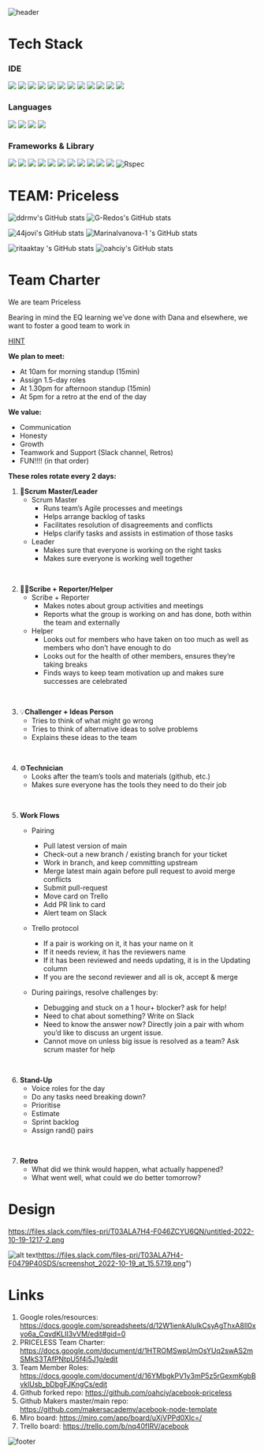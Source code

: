 ![header](https://capsule-render.vercel.app/api?type=waving&color=auto&height=180&section=header&text=PROJECT:%20Acebook&fontSize=90&animation=fadeIn)
# Tech Stack
### IDE
<div align="left">
  <img src="https://img.shields.io/badge/eslint-3A33D1?style=for-the-badge&logo=eslint&logoColor=white"/>
  <img src="https://img.shields.io/badge/GIT-E44C30?style=for-the-badge&logo=git&logoColor=white"/>
  <img src="https://img.shields.io/badge/GitHub-100000?style=for-the-badge&logo=github&logoColor=white"/>
  <img src="https://img.shields.io/badge/GNU%20Bash-4EAA25?style=for-the-badge&logo=GNU%20Bash&logoColor=white"/> 
  <img src="https://img.shields.io/badge/Postman-FF6C37?style=for-the-badge&logo=Postman&logoColor=white"/> 
  <img src="https://img.shields.io/badge/prettier-1A2C34?style=for-the-badge&logo=prettierlogoColor=F7BA3E"/>
  <img src="https://img.shields.io/badge/VIM-%2311AB00.svg?&style=for-the-badge&logo=vim&logoColor=white"/>
  <img src="https://img.shields.io/badge/VSCode-0078D4?style=for-the-badge&logo=visual%20studio%20code&logoColor=white"/>
  <img src="https://img.shields.io/badge/Visual_Studio-5C2D91?style=for-the-badge&logo=visual%20studio&logoColor=white"/>
  <img src="https://img.shields.io/badge/Slack-4A154B?style=for-the-badge&logo=slack&logoColor=white"/>
  <img src="https://img.shields.io/badge/Trello-0052CC?style=for-the-badge&logo=trello&logoColor=white"/>
  <img src="https://img.shields.io/badge/Zoom-2D8CFF?style=for-the-badge&logo=zoom&logoColor=white"/>
</div>

### Languages
<div align="left">
  <img src="https://img.shields.io/badge/CSS3-1572B6?style=for-the-badge&logo=css3&logoColor=white"/>
  <img src="https://img.shields.io/badge/HTML5-E34F26?style=for-the-badge&logo=html5&logoColor=white"/>
  <img src="https://img.shields.io/badge/JavaScript-323330?style=for-the-badge&logo=javascript&logoColor=F7DF1E"/>
  <img src="https://img.shields.io/badge/json-5E5C5C?style=for-the-badge&logo=json&logoColor=white"/>
 </div>

### Frameworks & Library
<div align="left">
  <img src="https://img.shields.io/badge/Bootstrap-563D7C?style=for-the-badge&logo=bootstrap&logoColor=white"/>
  <img src="https://img.shields.io/badge/Cypress-17202C?style=for-the-badge&logo=cypress&logoColor=white"/>
  <img src="https://img.shields.io/badge/Express.js-000000?style=for-the-badge&logo=express&logoColor=white"/>
  <img src="https://img.shields.io/badge/Handlebars-black?style=for-the-badge&logo=Handlebars&logoColor=white"/>
  <img src="https://img.shields.io/badge/Handlebars.js-f0772b?style=for-the-badge&logo=handlebarsdotjs&logoColor=black"/>
  <img src="https://img.shields.io/badge/Heroku-430098?style=for-the-badge&logo=heroku&logoColor=white"/>
  <img src="https://img.shields.io/badge/Jest-C21325?style=for-the-badge&logo=jest&logoColor=white"/>
  <img src="https://img.shields.io/badge/Markdown-000000?style=for-the-badge&logo=markdown&logoColor=white"/>
  <img src="https://img.shields.io/badge/MongoDB-4EA94B?style=for-the-badge&logo=mongodb&logoColor=white"/>
  <img src="https://img.shields.io/badge/Node.js-339933?style=for-the-badge&logo=nodedotjs&logoColor=white"/>
  <img src="https://img.shields.io/badge/npm-CB3837?style=for-the-badge&logo=npm&logoColor=white"/>
  <img src="https://img.shields.io/badge/RSpec-blue?style=for-the-badge&logo=Rspec&logoColor=white" alt="Rspec"/>
</div>


# TEAM: Priceless
![ddrmv's GitHub stats](https://github-readme-stats.vercel.app/api?username=ddrmv&count_private=true&show_icons=true&include_all_commits=true&card_width=300px) ![G-Redos's GitHub stats](https://github-readme-stats.vercel.app/api?username=G-Redos&count_private=true&show_icons=true&include_all_commits=true&card_width=325px)

![44jovi's GitHub stats](https://github-readme-stats.vercel.app/api?username=44jovi&&count_private=true&show_icons=true&include_all_commits=true&card_width=300px) ![MarinaIvanova-1 's GitHub stats](https://github-readme-stats.vercel.app/api?username=MarinaIvanova-1&count_private=true&show_icons=true&include_all_commits=true&card_width=300px) 

![ritaaktay 's GitHub stats](https://github-readme-stats.vercel.app/api?username=ritaaktay&count_private=true&show_icons=true&include_all_commits=true&card_width=300px) ![oahciy's GitHub stats](https://github-readme-stats.vercel.app/api?username=oahciy&count_private=true&show_icons=true&include_all_commits=true&card_width=300px)
 

# Team Charter
We are team Priceless

Bearing in mind the EQ learning we’ve done with Dana and elsewhere, we want to foster a good team to work in

[HINT](https://chiefjoyofficer.medium.com/6-teamwork-cheat-codes-makers-7f760a5f91f5) 

**We plan to meet:**
- At 10am for morning standup (15min)
- Assign 1.5-day roles
 - At 1.30pm for afternoon standup (15min)
- At 5pm for a retro at the end of the day

**We value:**
- Communication
- Honesty
- Growth
- Teamwork and Support (Slack channel, Retros)
- FUN!!!!
(in that order)

**These roles rotate every 2 days:**

1. 👑**Scrum Master/Leader**
    - Scrum Master
        - Runs team’s Agile processes and meetings
        - Helps arrange backlog of tasks
        - Facilitates resolution of disagreements and conflicts
        - Helps clarify tasks and assists in estimation of those tasks
    - Leader        
        - Makes sure that everyone is working on the right tasks
        - Makes sure everyone is working well together
<br>

2. ✍🏽**Scribe + Reporter/Helper**
    - Scribe + Reporter
        - Makes notes about group activities and meetings
        - Reports what the group is working on and has done, both within the team and externally
    - Helper
        - Looks out for members who have taken on too much as well as members who don’t have enough to do
        - Looks out for the health of other members, ensures they’re taking breaks
        - Finds ways to keep team motivation up and makes sure successes are celebrated
<br>

3. 💡**Challenger + Ideas Person**
    - Tries to think of what might go wrong
    - Tries to think of alternative ideas to solve problems
    - Explains these ideas to the team
<br>

4. ⚙️**Technician**
    - Looks after the team’s tools and materials (github, etc.)
    - Makes sure everyone has the tools they need to do their job
<br>

5. **Work Flows**
    - Pairing
        - Pull latest version of main
        - Check-out a new branch / existing branch for your ticket
        - Work in branch, and keep committing upstream
        - Merge latest main again before pull request to avoid merge conflicts
        - Submit pull-request
        - Move card on Trello
        - Add PR link to card 
        - Alert team on Slack

    - Trello protocol
        - If a pair is working on it, it has your name on it
        - If it needs review, it has the reviewers name
        - If it has been reviewed and needs updating, it is in the Updating column
        - If you are the second reviewer and all is ok, accept & merge

    - During pairings, resolve challenges by:
        - Debugging and stuck on a 1 hour+ blocker? ask for help!
        - Need to chat about something? Write on Slack
        - Need to know the answer now? Directly join a pair with whom you’d like to discuss an urgent issue.
        - Cannot move on unless big issue is resolved as a team? Ask scrum master for help
<br>

 6. **Stand-Up**
    - Voice roles for the day
    - Do any tasks need breaking down?
    - Prioritise
    - Estimate
    - Sprint backlog
    - Assign rand() pairs
<br>

7. **Retro**
    - What did we think would happen, what actually happened?
    - What went well, what could we do better tomorrow? 
 
# Design

https://files.slack.com/files-pri/T03ALA7H4-F046ZCYU6QN/untitled-2022-10-19-1217-2.png

![alt text]("image.jpg)https://files.slack.com/files-pri/T03ALA7H4-F0479P40SDS/screenshot_2022-10-19_at_15.57.19.png")




# Links
1. Google roles/resources: https://docs.google.com/spreadsheets/d/12W1ienkAIuIkCsyAgThxA8Il0xyo6a_CqvdKLII3vVM/edit#gid=0
2. PRICELESS Team Charter: https://docs.google.com/document/d/1HTROMSwpUmOsYUq2swAS2mSMkS3TAfPNtpU5f4j5J1g/edit
3. Team Member Roles: https://docs.google.com/document/d/16YMbgkPV1y3mP5z5rGexmKgbBvklUsb_bDbgFJKngCs/edit
4. Github forked repo: https://github.com/oahciy/acebook-priceless
5. Github Makers master/main repo: https://github.com/makersacademy/acebook-node-template
6. Miro board: https://miro.com/app/board/uXjVPPd0XIc=/
7. Trello board: https://trello.com/b/nq40fIRV/acebook



![footer](https://capsule-render.vercel.app/api?type=waving&color=auto&height=100&section=footer)
